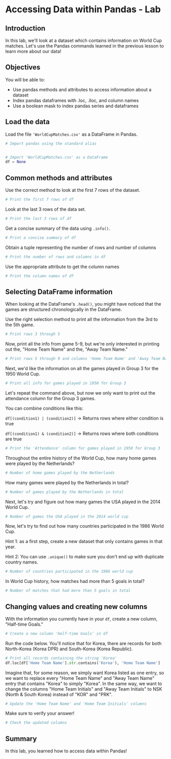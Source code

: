 
# Accessing Data within Pandas - Lab

## Introduction

In this lab, we'll look at a dataset which contains information on World Cup matches. Let's use the Pandas commands learned in the previous lesson to learn more about our data!

## Objectives
You will be able to: 
- Use pandas methods and attributes to access information about a dataset 
- Index pandas dataframes with .loc, .iloc, and column names 
- Use a boolean mask to index pandas series and dataframes

## Load the data

Load the file `'WorldCupMatches.csv'` as a DataFrame in Pandas.


```python
# Import pandas using the standard alias


# Import 'WorldCupMatches.csv' as a DataFrame
df = None
```

## Common methods and attributes

Use the correct method to look at the first 7 rows of the dataset.


```python
# Print the first 7 rows of df

```

Look at the last 3 rows of the data set.


```python
# Print the last 3 rows of df

```

Get a concise summary of the data using `.info()`. 


```python
# Print a concise summary of df

```

Obtain a tuple representing the number of rows and number of columns


```python
# Print the number of rows and columns in df

```

Use the appropriate attribute to get the column names


```python
# Print the column names of df

```

## Selecting DataFrame information

When looking at the DataFrame's `.head()`, you might have noticed that the games are structured chronologically in the DataFrame.

Use the right selection method to print all the information from the 3rd to the 5th game.


```python
# Print rows 3 through 5

```

Now, print all the info from game 5-9, but we're only interested in printing out the, "Home Team Name" and the, "Away Team Name." 


```python
# Print rows 5 through 9 and columns 'Home Team Name' and 'Away Team Name'

```

Next, we'd like the information on all the games played in Group 3 for the 1950 World Cup.


```python
# Print all info for games played in 1950 for Group 3

```

Let's repeat the command above, but now we only want to print out the attendance column for the Group 3 games. 

You can combine conditions like this:

`df[(condition1) | (condition2)]`  -> Returns rows where either condition is true

`df[(condition1) & (condition2)]`  -> Returns rows where both conditions are true


```python
# Print the 'Attendance' column for games played in 1950 for Group 3

```

Throughout the entire history of the World Cup, how many home games were played by the Netherlands?


```python
# Number of home games played by the Netherlands

```

How many games were played by the Netherlands in total?


```python
# Number of games played by the Netherlands in total

```

Next, let's try and figure out how many games the USA played in the 2014 World Cup. 


```python
# Number of games the USA played in the 2014 world cup

```

Now, let's try to find out how many countries participated in the 1986 World Cup.

Hint 1: as a first step, create a new dataset that only contains games in that year.

Hint 2: You can use `.unique()` to make sure you don't end up with duplicate country names.


```python
# Number of countries participated in the 1986 world cup

```

In World Cup history, how matches had more than 5 goals in total?


```python
# Number of matches that had more than 5 goals in total

```

## Changing values and creating new columns

With the information you currently have in your `df`, create a new column, "Half-time Goals."


```python
# Create a new column 'Half-time Goals' in df

```

Run the code below. You'll notice that for Korea, there are records for both North-Korea (Korea DPR) and South-Korea (Korea Republic). 


```python
# Print all records containing the string 'Korea'
df.loc[df['Home Team Name'].str.contains('Korea'), 'Home Team Name']
```

Imagine that, for some reason, we simply want Korea listed as one entry, so we want to replace every "Home Team Name" and "Away Team Name" entry that contains "Korea" to simply "Korea". In the same way, we want to change the columns "Home Team Initials" and "Away Team Initials" to NSK (North & South Korea) instead of "KOR" and "PRK". 


```python
# Update the 'Home Team Name' and 'Home Team Initials' columns 

```

Make sure to verify your answer!


```python
# Check the updated columns

```

## Summary

In this lab, you learned how to access data within Pandas!
